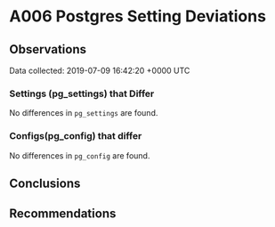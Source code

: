 # A006 Postgres Setting Deviations #

## Observations ##
Data collected: 2019-07-09 16:42:20 +0000 UTC  

### Settings (pg_settings) that Differ ###

No differences in `pg_settings` are found.

### Configs(pg_config) that differ ###

No differences in `pg_config` are found.



## Conclusions ##


## Recommendations ##

